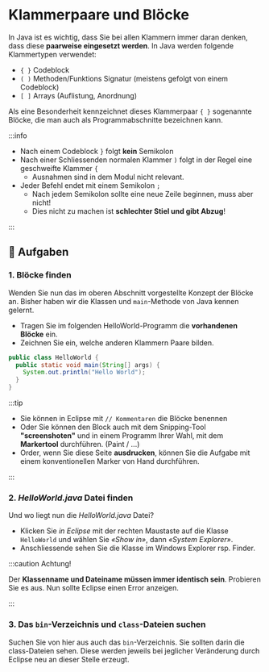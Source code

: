 # Klammerpaare und Blöcke

In Java ist es wichtig, dass Sie bei allen Klammern immer daran denken, dass
diese **paarweise eingesetzt werden**. In Java werden folgende Klammertypen
verwendet:

- `{ }` Codeblock
- `( )` Methoden/Funktions Signatur (meistens gefolgt von einem Codeblock)
- `[ ]` Arrays (Auflistung, Anordnung)

Als eine Besonderheit kennzeichnet dieses Klammerpaar `{ }` sogenannte Blöcke,
die man auch als Programmabschnitte bezeichnen kann.

:::info

- Nach einem Codeblock `}` folgt **kein** Semikolon
- Nach einer Schliessenden normalen Klammer `)` folgt in der Regel eine
  geschweifte Klammer `{`
  - Ausnahmen sind in dem Modul nicht relevant.
- Jeder Befehl endet mit einem Semikolon `;`
  - Nach jedem Semikolon sollte eine neue Zeile beginnen, muss aber nicht!
  - Dies nicht zu machen ist **schlechter Stiel und gibt Abzug**!

:::

## :pencil: Aufgaben

### 1. Blöcke finden

Wenden Sie nun das im oberen Abschnitt vorgestellte Konzept der Blöcke an.
Bisher haben wir die Klassen und `main`-Methode von Java kennen gelernt.

- Tragen Sie im folgenden HelloWorld-Programm die **vorhandenen Blöcke** ein.
- Zeichnen Sie ein, welche anderen Klammern Paare bilden.

```java title="HalloWorld.java"
public class HelloWorld {
  public static void main(String[] args) {
    System.out.println("Hello World");
  }
}
```

:::tip

- Sie können in Eclipse mit `// Kommentaren` die Blöcke benennen
- Oder Sie können den Block auch mit dem Snipping-Tool **"screenshoten"** und in
  einem Programm Ihrer Wahl, mit dem **Markertool** durchführen. (Paint / ...)
- Order, wenn Sie diese Seite **ausdrucken**, können Sie die Aufgabe mit einem
  konventionellen Marker von Hand durchführen.

:::

### 2. _HelloWorld.java_ Datei finden

Und wo liegt nun die _HelloWorld.java_ Datei?

- Klicken Sie _in Eclipse_ mit der rechten Maustaste auf die Klasse `HelloWorld`
  und wählen Sie _«Show in»_, dann _«System Explorer»_.
- Anschliessende sehen Sie die Klasse im Windows Explorer rsp. Finder.

:::caution Achtung!

Der **Klassenname und Dateiname müssen immer identisch sein**. Probieren Sie es
aus. Nun sollte Eclipse einen Error anzeigen.

:::

### 3. Das `bin`-Verzeichnis und `class`-Dateien suchen

Suchen Sie von hier aus auch das `bin`-Verzeichnis. Sie sollten darin die
class-Dateien sehen. Diese werden jeweils bei jeglicher Veränderung durch
Eclipse neu an dieser Stelle erzeugt.
